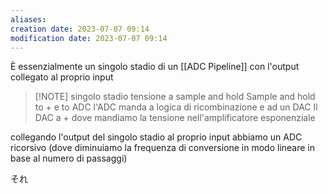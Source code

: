 ```yaml
---
aliases: 
creation date: 2023-07-07 09:14
modification date: 2023-07-07 09:14
---
```


È essenzialmente un singolo stadio di un [[ADC Pipeline]] con l'output collegato al proprio input

> [!NOTE] singolo stadio
> tensione a sample and hold
> Sample and hold to + e to ADC
> l'ADC manda a logica di ricombinazione e ad un DAC
> Il DAC a + dove mandiamo la tensione nell'amplificatore esponenziale

collegando l'output del singolo stadio al proprio input abbiamo un ADC ricorsivo (dove diminuiamo la frequenza di conversione in modo lineare in base al numero di passaggi)

それ